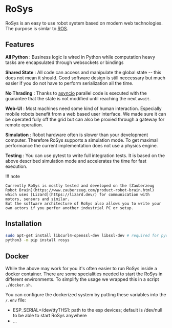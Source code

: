 # RoSys

RoSys is an easy to use robot system based on modern web technologies. The purpose is simlar to [ROS](https://www.ros.org/).

## Features

**All Python**
: Business logic is wired in Python while computation heavy tasks are encapsulated through websockets or bindings

**Shared State**
: All code can access and manipulate the global state -- this does not mean it should. Good software design is still neccessary but much easier if you do not have to perform serialization all the time.

**No Thrading**
: Thanks to [asyncio](https://docs.python.org/3/library/asyncio.html) parallel code is executed with the guarantee that the state is not modified until reaching the next `await`.

**Web-UI**
: Most machines need some kind of human interaction. Especially mobile robots benefit from a web based user interface. We made sure it can be operated fully off the grid but can also be proxied through a gateway for remote operation.

**Simulation**
: Robot hardware often is slower than your development computer.
Therefore RoSys supports a simulation mode. To get maximal performance the current implementation does not use a physics engine.

**Testing**
: You can use pytest to write full integration tests. It is based on the above described simulation mode and accelerates the time for fast execution.

!!! note

    Currently RoSys is mostly tested and developed on the [Zauberzeug Robot Brain](https://www.zauberzeug.com/product-robot-brain.html) which uses [Lizard](https://lizard.dev/) for communication with motors, sensors and similar.
    But the software architecture of RoSys also allows you to write your own actors if you perfer another industrial PC or setup.

## Installation

```bash
sudo apt-get install libcurl4-openssl-dev libssl-dev # required for pycurl
python3 -m pip install rosys
```

## Docker

While the above may work for you it's often easier to run RoSys inside a docker container. There are some specialities needed to start the RoSys in different environments. To simplify the usage we wrapped this in a script `./docker.sh`.

You can configure the dockerized system by putting these variables into the `/.env` file:

- ESP_SERIAL=/dev/ttyTHS1: path to the esp devices; default is /dev/null to be able to start RoSys anywhere
- ...
